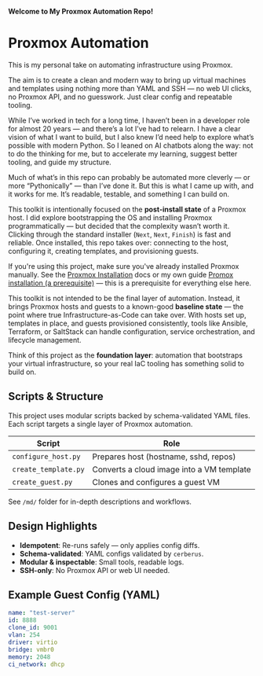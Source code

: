 **Welcome to My Proxmox Automation Repo!**

# Proxmox Automation

This is my personal take on automating infrastructure using Proxmox.

The aim is to create a clean and modern way to bring up virtual machines and templates using nothing more than YAML and SSH — no web UI clicks, no Proxmox API, and no guesswork. Just clear config and repeatable tooling.

While I’ve worked in tech for a long time, I haven’t been in a developer role for almost 20 years — and there’s a lot I’ve had to relearn. I have a clear vision of what I want to build, but I also knew I’d need help to explore what’s possible with modern Python. So I leaned on AI chatbots along the way: not to do the thinking for me, but to accelerate my learning, suggest better tooling, and guide my structure. 

Much of what’s in this repo can probably be automated more cleverly — or more “Pythonically” — than I’ve done it. But this is what I came up with, and it works for me. It’s readable, testable, and something I can build on.

This toolkit is intentionally focused on the **post-install state** of a Proxmox host. I did explore bootstrapping the OS and installing Proxmox programmatically — but decided that the complexity wasn’t worth it. Clicking through the standard installer (`Next`, `Next`, `Finish`) is fast and reliable. Once installed, this repo takes over: connecting to the host, configuring it, creating templates, and provisioning guests.

If you're using this project, make sure you've already installed Proxmox manually. See the [Proxmox Installation](https://pve.proxmox.com/wiki/Installation) docs or my own guide [Promox installation (a prerequisite)](https://github.com/PCH-ApS/proxmox/blob/main/md/Promox%20installation%20(a%20prerequisite).md) — this is a prerequisite for everything else here.

This toolkit is not intended to be the final layer of automation. Instead, it brings Proxmox hosts and guests to a known-good **baseline state** — the point where true Infrastructure-as-Code can take over. With hosts set up, templates in place, and guests provisioned consistently, tools like Ansible, Terraform, or SaltStack can handle configuration, service orchestration, and lifecycle management.

Think of this project as the **foundation layer**: automation that bootstraps your virtual infrastructure, so your real IaC tooling has something solid to build on.
## Scripts & Structure

This project uses modular scripts backed by schema-validated YAML files.
Each script targets a single layer of Proxmox automation.

| Script               | Role                                      |
|----------------------|-------------------------------------------|
| `configure_host.py`  | Prepares host (hostname, sshd, repos)     |
| `create_template.py` | Converts a cloud image into a VM template |
| `create_guest.py`    | Clones and configures a guest VM          |

See `/md/` folder for in-depth descriptions and workflows.

## Design Highlights

- **Idempotent**: Re-runs safely — only applies config diffs.
- **Schema-validated**: YAML configs validated by `cerberus`.
- **Modular & inspectable**: Small tools, readable logs.
- **SSH-only**: No Proxmox API or web UI needed.

## Example Guest Config (YAML)

```yaml
name: "test-server"
id: 8888
clone_id: 9001
vlan: 254
driver: virtio
bridge: vmbr0
memory: 2048
ci_network: dhcp
